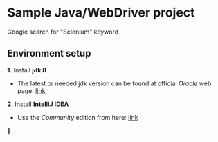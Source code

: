 # Sample Java/WebDriver project
Google search for "Selenium" keyword

## Environment setup

**1.** Install **jdk 8**
- The latest or needed jdk version can be found at official *Oracle* web page: [link](https://www.oracle.com/technetwork/java/javase/downloads/index.html)

**2.** Install **IntelliJ IDEA**
- Use the *Community* edition from here: [link](https://www.jetbrains.com/idea/download/#section=windows)

:tada:
